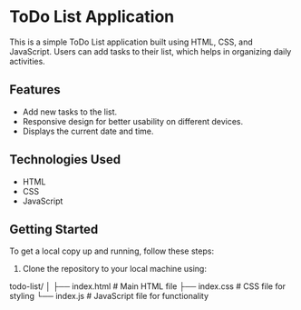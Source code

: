 # ToDo List Application

This is a simple ToDo List application built using HTML, CSS, and JavaScript. Users can add tasks to their list, which helps in organizing daily activities.

## Features

- Add new tasks to the list.
- Responsive design for better usability on different devices.
- Displays the current date and time.

## Technologies Used

- HTML
- CSS
- JavaScript

## Getting Started

To get a local copy up and running, follow these steps:

1. Clone the repository to your local machine using:

todo-list/
│
├── index.html       # Main HTML file
├── index.css        # CSS file for styling
└── index.js         # JavaScript file for functionality
